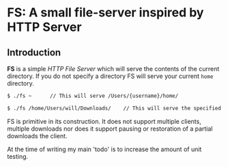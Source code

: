 # FS: A small file-server inspired by HTTP Server

## Introduction
**FS** is a simple _HTTP File Server_ which will serve the contents of the current directory. If you do not specify a
directory FS will serve your current `home` directory.

```bash
$ ./fs ~      // This will serve /Users/{username}/home/

$ ./fs /home/Users/will/Downloads/    // This will serve the specified folder
```
FS is primitive in its construction. It does not support multiple clients, multiple downloads nor does it support
pausing or restoration of a partial downloads the client. 

At the time of writing my main 'todo' is to increase the amount of unit testing.

